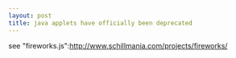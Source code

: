```yaml
--- 
layout: post
title: java applets have officially been deprecated
---
```

see "fireworks.js":http://www.schillmania.com/projects/fireworks/

